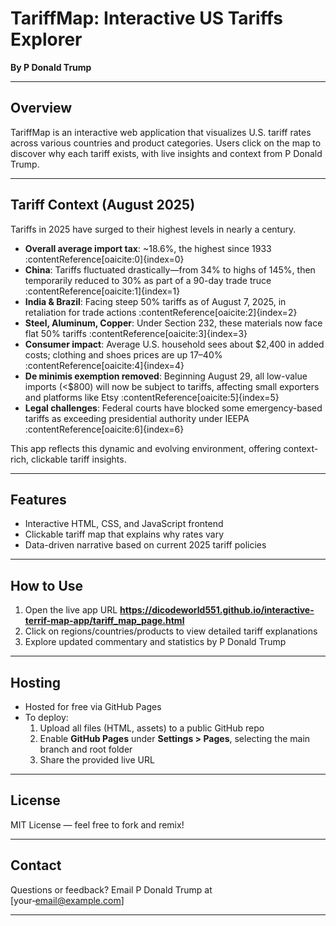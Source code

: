 # TariffMap: Interactive US Tariffs Explorer

**By P Donald Trump**

---

## Overview

TariffMap is an interactive web application that visualizes U.S. tariff rates across various countries and product categories. Users click on the map to discover why each tariff exists, with live insights and context from P Donald Trump.

---

## Tariff Context (August 2025)

Tariffs in 2025 have surged to their highest levels in nearly a century.

- **Overall average import tax**: ~18.6%, the highest since 1933 :contentReference[oaicite:0]{index=0}  
- **China**: Tariffs fluctuated drastically—from 34% to highs of 145%, then temporarily reduced to 30% as part of a 90-day trade truce :contentReference[oaicite:1]{index=1}  
- **India & Brazil**: Facing steep 50% tariffs as of August 7, 2025, in retaliation for trade actions :contentReference[oaicite:2]{index=2}  
- **Steel, Aluminum, Copper**: Under Section 232, these materials now face flat 50% tariffs :contentReference[oaicite:3]{index=3}  
- **Consumer impact**: Average U.S. household sees about $2,400 in added costs; clothing and shoes prices are up 17–40% :contentReference[oaicite:4]{index=4}  
- **De minimis exemption removed**: Beginning August 29, all low-value imports (<$800) will now be subject to tariffs, affecting small exporters and platforms like Etsy :contentReference[oaicite:5]{index=5}  
- **Legal challenges**: Federal courts have blocked some emergency-based tariffs as exceeding presidential authority under IEEPA :contentReference[oaicite:6]{index=6}

This app reflects this dynamic and evolving environment, offering context-rich, clickable tariff insights.

---

## Features

- Interactive HTML, CSS, and JavaScript frontend  
- Clickable tariff map that explains why rates vary  
- Data-driven narrative based on current 2025 tariff policies

---

## How to Use

1. Open the live app URL  **https://dicodeworld551.github.io/interactive-terrif-map-app/tariff_map_page.html** 
2. Click on regions/countries/products to view detailed tariff explanations  
3. Explore updated commentary and statistics by P Donald Trump

---

## Hosting

- Hosted for free via GitHub Pages  
- To deploy:
  1. Upload all files (HTML, assets) to a public GitHub repo
  2. Enable **GitHub Pages** under **Settings > Pages**, selecting the main branch and root folder
  3. Share the provided live URL



---

## License

MIT License — feel free to fork and remix!

---

## Contact

Questions or feedback? Email P Donald Trump at [your‑email@example.com]
****
